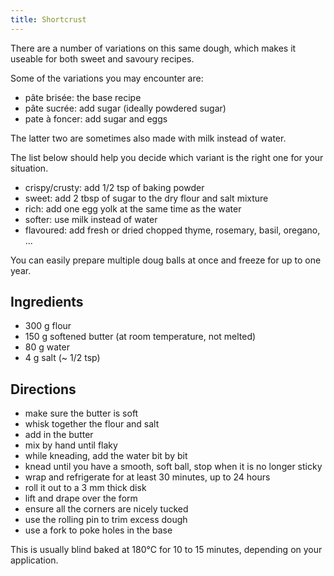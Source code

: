 ```yaml
---
title: Shortcrust
---
```


There are a number of variations on this same dough, which makes it
useable for both sweet and savoury recipes.

Some of the variations you may encounter are:

 - pâte brisée: the base recipe
 - pâte sucrée: add sugar (ideally powdered sugar)
 - pate à foncer: add sugar and eggs

The latter two are sometimes also made with milk instead of water.

The list below should help you decide which variant is the right one
for your situation.

- crispy/crusty: add 1/2 tsp of baking powder
- sweet: add 2 tbsp of sugar to the dry  flour and salt mixture
- rich: add one egg yolk at the same time as the water
- softer: use milk instead of water
- flavoured: add fresh or dried chopped thyme, rosemary, basil, oregano, ...

You can easily prepare multiple doug balls at once and freeze for up
to one year.

## Ingredients

- 300 g flour
- 150 g softened butter (at room temperature, not melted)
- 80 g water
- 4 g salt (~ 1/2 tsp)

## Directions

- make sure the butter is soft
- whisk together the flour and salt
- add in the butter
- mix by hand until flaky
- while kneading, add the water bit by bit
- knead until you have a smooth, soft ball, stop when it is no longer sticky
- wrap and refrigerate for at least 30 minutes, up to 24 hours
- roll it out to a 3 mm thick disk
- lift and drape over the form
- ensure all the corners are nicely tucked
- use the rolling pin to trim excess dough
- use a fork to poke holes in the base

This is usually blind baked at 180°C for 10 to 15 minutes, depending
on your application.

